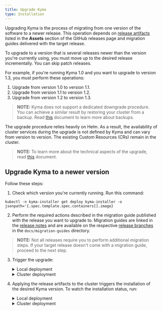 ```yaml
---
title: Upgrade Kyma
type: Installation
---
```


Upgrading Kyma is the process of migrating from one version of the software to a newer release. This operation depends on [release artifacts](https://github.com/kyma-project/kyma/releases) listed in the **Assets** section of the GitHub releases page and migration guides delivered with the target release.

To upgrade to a version that is several releases newer than the version you're currently using, you must move up to the desired release incrementally. You can skip patch releases.

For example, if you're running Kyma 1.0 and you want to upgrade to version 1.3, you must perform these operations:
  1. Upgrade from version 1.0 to version 1.1.
  2. Upgrade from version 1.1 to version 1.2.
  3. Upgrade from version 1.2 to version 1.3.  

>**NOTE:** Kyma does not support a dedicated downgrade procedure. You can achieve a similar result by restoring your cluster from a backup. Read [this](/components/backup/#overview-overview) document to learn more about backups.

The upgrade procedure relies heavily on Helm. As a result, the availability of cluster services during the upgrade is not defined by Kyma and can vary from version to version. The existing Custom Resources (CRs) remain in the cluster.

>**NOTE:** To learn more about the technical aspects of the upgrade, read [this](https://github.com/kyma-project/kyma/blob/master/components/kyma-operator/README.md) document.

## Upgrade Kyma to a newer version

Follow these steps:

1. Check which version you're currently running. Run this command:
  ```
  kubectl -n kyma-installer get deploy kyma-installer -o jsonpath='{.spec.template.spec.containers[].image}
  ```
2. Perform the required actions described in the migration guide published with the release you want to upgrade to. Migration guides are linked in the [release notes](https://kyma-project.io/blog/) and are available on the respective [release branches](https://github.com/kyma-project/kyma/branches) in the `docs/migration-guides` directory.
  >**NOTE:** Not all releases require you to perform additional migration steps. If your target release doesn't come with a migration guide, proceed to the next step.

3. Trigger the upgrade:
    <div tabs>
      <details>
      <summary>
      Local deployment
      </summary>

      - Download the `kyma-config-local.yaml` artifact. Run this command to apply the overrides required by the new release to your Minikube cluster:
      ```
      kubectl apply -f {KYMA-CONFIG-LOCAL-FILE}
      ```

      >**NOTE:** If you customized your deployment and its overrides, download the `kyma-config-local.yaml` artifact and compare your changes to the overrides of the target release. Merge your changes if necessary.  

      - Download the `kyma-installer-local.yaml` artifact and apply it to the cluster to upgrade Kyma. Run:
      ```
      kubectl apply -f {KYMA-INSTALLER-LOCAL-FILE}
      ```

      </details>
      <details>
      <summary>
      Cluster deployment
      </summary>

      >**NOTE:** Before you upgrade a cluster deployment, check if the overrides changed names in the version you're upgrading to.

      Download the `kyma-installer-cluster.yaml` artifact and apply it to the cluster to upgrade Kyma. Run:

      ```
      kubectl apply -f {KYMA-INSTALLER-CLUSTER-FILE}
      ```

      </details>
    </div>

4. Applying the release artifacts to the cluster triggers the installation of the desired Kyma version. To watch the installation status, run:
    <div tabs>
      <details>
      <summary>
      Local deployment
      </summary>

      ```
      ./installation/scripts/is-installed.sh
      ```

      </details>
      <details>
      <summary>
      Cluster deployment
      </summary>

      ```
      while true; do \
      kubectl -n default get installation/kyma-installation -o jsonpath="{'Status: '}{.status.state}{', description: '}{.status.description}"; echo; \
      sleep 5; \
      done
      ```

      </details>
    </div>
